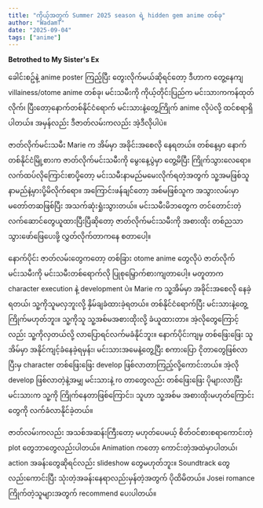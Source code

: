 ```yaml
---
title: "ကိုယ့်အတွက် Summer 2025 season ရဲ့ hidden gem anime တစ်ခု"
author: "WadamT"
date: "2025-09-04"
tags: ["anime"]
---
```

**Betrothed to My Sister's Ex**

ခေါင်းစဥ်နဲ့ anime poster ကြည့်ပြီး တွေးလိုက်မယ်ဆိုရင်တော့ ဒီဟာက တွေ့နေကျ villainess/otome anime တစ်ခု၊ မင်းသမီးကို ကိုယ့်တိုင်းပြည်က မင်းသားကကန်ထုတ်လိုက်၊ ပြီးတော့နောက်တစ်နိုင်ငံရောက် မင်းသားနဲ့တွေ့ကြိုက် anime လိုပဲလို့ ထင်စရာရှိပါတယ်။ အမှန်လည်း ဒီဇာတ်လမ်းကလည်း အဲ့ဒီလိုပါပဲ။

ဇာတ်လိုက်မင်းသမီး Marie က အိမ်မှာ အခိုင်းအစေလို နေရတယ်။ တစ်နေ့မှာ နောက်တစ်နိုင်ငံမြို့စားက ဇာတ်လိုက်မင်းသမီးကို မွေးနေ့ပွဲမှာ တွေ့မိပြီး ကြိုက်သွားလေရော။ လက်ထပ်လိုကြောင်းစာပို့တော့ မင်းသမီးနာမည်မမေးလိုက်ရတဲ့အတွက် သူ့အမဖြစ်သူ နာမည်နဲ့မှားပို့မိလိုက်ရော။ အကြောင်းဖန်ချင််တော့ အစ်မဖြစ်သူက အသွားလမ်းမှာမတော်တဆဖြစ်ပြီး အသက်ဆုံးရှုံးသွားတယ်။ မင်းသမီးမိဘတွေက တင်တောင်းတဲ့လက်ဆောင်တွေယူထားပြီးပြီဆိုတော့ ဇာတ်လိုက်မင်းသမီးကို အစားထိုး တစ်ညသာသွားဖော်ဖြေပေးဖို့ လွှတ်လိုက်တာကနေ စတာပေါ့။

နောက်ပိုင်း ဇာတ်လမ်းတွေကတော့ တစ်ခြား otome anime တွေလိုပဲ ဇာတ်လိုက်မင်းသမီးကို မင်းသမီးတစ်ရောက်လို ပြုစုမြှောက်စားကျတာပေါ့။ မတူတာက character execution နဲ့ development ပဲ။ Marie က သူ့အိမ်မှာ အခိုင်းအစေလို နေခဲ့ရတယ်၊ သူ့ကိုသူမလှဘူးလို့ နှိမ်ချခံထားခဲ့ရတယ်။ တစ်နိုင်ငံရောက်ပြီး မင်းသားနဲ့တွေ့ကြိုက်မဟုတ်ဘူး။ သူ့ကိုသူ သူ့အစ်မအစားထိုးလို့ ခံယူထားတာ။ အဲ့လိုတွေကြောင့်လည်း သူ့ကိုလှတယ်လို့ လာပြောရင်လက်မခံနိုင်ဘူး။ နောက်ပိုင်းကျမှ တစ်ဖြေးဖြေး သူအိမ်မှာ အနိုင်ကျင့်ခံနေခဲ့ရမှန်း၊ မင်းသားအမေနဲ့တွေ့ပြီး စကားပြော ငိုတာတွေဖြစ်လာပြီးမှ character တစ်ဖြေးဖြေး develop ဖြစ်လာတာကြည့်လို့ကောင်းတယ်။ အဲ့လို develop ဖြစ်လာတဲ့နဲ့အမျှ မင်းသားနဲ့ ro တာတွေလည်း တစ်ဖြေးဖြေး ပိုများလာပြီး မင်းသားက သူ့ကို ကြိုက်နေတာဖြစ်ကြောင်း၊ သူဟာ သူ့အစ်မ အစားထိုးမဟုတ်ကြောင်းတွေကို လက်ခံလာနိုင်ခဲ့တယ်။

ဇာတ်လမ်းကလည်း အသစ်အဆန်းကြီးတော့ မဟုတ်ပေမယ့် စိတ်ဝင်စားစရာကောင်းတဲ့ plot တွေဘာတွေလည်းပါတယ်။ Animation ကတော့ ကောင်းတဲ့အထဲမှာပါတယ်၊ action အခန်းတွေဆိုရင်လည်း slideshow တွေမဟုတ်ဘူး။ Soundtrack တွေလည်းကောင်းပြီး သုံးတဲ့အခန်းနေရာလည်းမှန်တဲ့အတွက် ပိုထိမိတယ်။ Josei romance ကြိုက်တဲ့သူများအတွက် recommend ပေးပါတယ်။